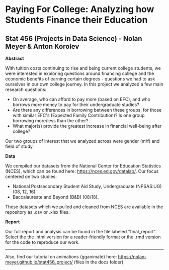 # Paying For College: Analyzing how Students Finance their Education
## Stat 456 (Projects in Data Science) - Nolan Meyer & Anton Korolev

**Abstract**

With tuition costs continuing to rise and being current college students, we were interested in exploring questions around financing college and the economic benefits of earning certain degrees - questions we had to ask ourselves in our own college journey. 
In this project we analyzed a few main research questions:

- On average, who can afford to pay more (based on EFC), and who borrows more money to pay for their undergraduate studies? 
- Are there any differences in borrowing between these groups, for those with similar EFC's (Expected Family Contribution)? Is one group borrowing more/less than the other?
- What major(s) provide the greatest increase in financial well-being after college?

Our two groups of interest that we analyzed across were gender (m/f) and field of study.


**Data**

We compiled our datasets from the National Center for Education Statistics (NCES), which can be found here: https://nces.ed.gov/datalab/. Our focus centered on two studies: 

- National Postsecondary Student Aid Study, Undergraduate (NPSAS:UG) (08, 12, 16)
- Baccalaureate and Beyond (B&B) (08/18).

These datasets which we pulled and cleaned from NCES are available in the repository as .csv or .xlsx files.
 

**Report**

Our full report and analysis can be found in the file labeled "final_report". Select the the .html version for a reader-friendly format or the .rmd version for the code to reproduce our work.



----------------------------------------------------------------------------------------------------------------------------------
Also, find our tutorial on animations (gganimate) here: https://nolan-meyer.github.io/stat456_project/ (files in the docs folder)
